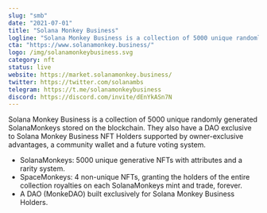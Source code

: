 ```yaml
---
slug: "smb"
date: "2021-07-01"
title: "Solana Monkey Business"
logline: "Solana Monkey Business is a collection of 5000 unique randomly generated SolanaMonkeys stored on the blockchain. They also have a DAO exclusive to Solana Monkey Business NFT Holders supported by owner-exclusive advantages, a community wallet and a future voting system."
cta: "https://www.solanamonkey.business/"
logo: /img/solanamonkeybusiness.svg
category: nft
status: live
website: https://market.solanamonkey.business/
twitter: https://twitter.com/solanambs
telegram: https://t.me/solanamonkeybusiness
discord: https://discord.com/invite/dEnYkASn7N
---
```


Solana Monkey Business is a collection of 5000 unique randomly generated SolanaMonkeys stored on the blockchain. They also have a DAO exclusive to Solana Monkey Business NFT Holders supported by owner-exclusive advantages, a community wallet and a future voting system.

- SolanaMonkeys: 5000 unique generative NFTs with attributes and a rarity system.
- SpaceMonkeys: 4 non-unique NFTs, granting the holders of the entire collection royalties on each SolanaMonkeys mint and trade, forever.
- A DAO (MonkeDAO) built exclusively for Solana Monkey Business Holders.
